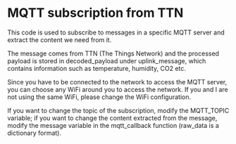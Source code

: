 # MQTT subscription from TTN

This code is used to subscribe to messages in a specific MQTT server and extract the content we need from it.

The message comes from TTN (The Things Network) and the processed payload is stored in decoded_payload under uplink_message, which contains information such as temperature, humidity, CO2 etc.

Since you have to be connected to the network to access the MQTT server, you can choose any WiFi around you to access the network. If you and I are not using the same WiFi, please change the WiFi configuration.

If you want to change the topic of the subscription, modify the MQTT_TOPIC variable; if you want to change the content extracted from the message, modify the message variable in the mqtt_callback function (raw_data is a dictionary format).

